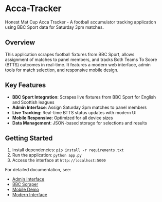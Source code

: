# Acca-Tracker

Honest Mat Cup Acca Tracker - A football accumulator tracking application using BBC Sport data for Saturday 3pm matches.

## Overview

This application scrapes football fixtures from BBC Sport, allows assignment of matches to panel members, and tracks Both Teams To Score (BTTS) outcomes in real-time. It features a modern web interface, admin tools for match selection, and responsive mobile design.

## Key Features

- **BBC Sport Integration**: Scrapes live fixtures from BBC Sport for English and Scottish leagues
- **Admin Interface**: Assign Saturday 3pm matches to panel members
- **Live Tracking**: Real-time BTTS status updates with modern UI
- **Mobile Responsive**: Optimized for all device sizes
- **Data Management**: JSON-based storage for selections and results

## Getting Started

1. Install dependencies: `pip install -r requirements.txt`
2. Run the application: `python app.py`
3. Access the interface at `http://localhost:5000`

For detailed documentation, see:
- [Admin Interface](README_Admin_Interface.md)
- [BBC Scraper](README_BBC_Scraper.md)
- [Mobile Demo](README_Mobile_Demo_Responsive.md)
- [Modern Interface](MODERN_INTERFACE_README.md)
